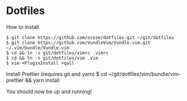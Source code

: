 # Dotfiles

How to install

    $ git clone https://github.com/orose/dotfiles.git ~/git/dotfiles
    $ git clone https://github.com/VundleVim/Vundle.vim.git ~/.vim/bundle/Vundle.vim
    $ cd && ln -s git/dotfiles/vimrc .vimrc
    $ cd && ln -s git/dotfiles/vim .vim
    $ vim +PluginInstall +qall

Install Prettier (requires git and yarn)
$ cd ~/git/dotfiles/vim/bundle/vim-prettier && yarn install

You should now be up and running!
